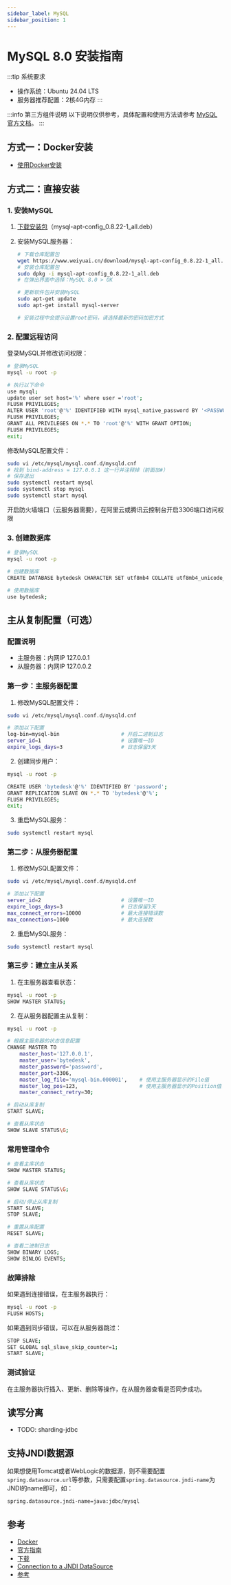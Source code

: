 ```yaml
---
sidebar_label: MySQL
sidebar_position: 1
---
```


# MySQL 8.0 安装指南

:::tip 系统要求

- 操作系统：Ubuntu 24.04 LTS
- 服务器推荐配置：2核4G内存
:::

:::info 第三方组件说明
以下说明仅供参考，具体配置和使用方法请参考 [MySQL 官方文档](https://dev.mysql.com/doc/)。
:::

## 方式一：Docker安装

- [使用Docker安装](../jar.md#12-安装项目依赖)

## 方式二：直接安装

### 1. 安装MySQL

1. [下载安装包](https://www.weiyuai.cn/download/mysql-apt-config_0.8.22-1_all.deb)（mysql-apt-config_0.8.22-1_all.deb）

2. 安装MySQL服务器：

   ```bash
   # 下载仓库配置包
   wget https://www.weiyuai.cn/download/mysql-apt-config_0.8.22-1_all.deb
   # 安装仓库配置包
   sudo dpkg -i mysql-apt-config_0.8.22-1_all.deb
   # 在弹出界面中选择：MySQL 8.0 > OK
   
   # 更新软件包并安装MySQL
   sudo apt-get update
   sudo apt-get install mysql-server
   
   # 安装过程中会提示设置root密码，请选择最新的密码加密方式
   ```

### 2. 配置远程访问

登录MySQL并修改访问权限：

```bash
# 登录MySQL
mysql -u root -p

# 执行以下命令
use mysql;
update user set host='%' where user ='root';
FLUSH PRIVILEGES;
ALTER USER 'root'@'%' IDENTIFIED WITH mysql_native_password BY '<PASSWORD>';
FLUSH PRIVILEGES;
GRANT ALL PRIVILEGES ON *.* TO 'root'@'%' WITH GRANT OPTION;
FLUSH PRIVILEGES;
exit;
```

修改MySQL配置文件：

```bash
sudo vi /etc/mysql/mysql.conf.d/mysqld.cnf
# 找到 bind-address = 127.0.0.1 这一行并注释掉（前面加#）
# 保存退出
sudo systemctl restart mysql
sudo systemctl stop mysql
sudo systemctl start mysql
```

开启防火墙端口（云服务器需要），在阿里云或腾讯云控制台开启3306端口访问权限

### 3. 创建数据库

```bash
# 登录MySQL
mysql -u root -p

# 创建数据库
CREATE DATABASE bytedesk CHARACTER SET utf8mb4 COLLATE utf8mb4_unicode_ci;

# 使用数据库
use bytedesk;
```

## 主从复制配置（可选）

### 配置说明

- 主服务器：内网IP 127.0.0.1
- 从服务器：内网IP 127.0.0.2

### 第一步：主服务器配置

1. 修改MySQL配置文件：

```bash
sudo vi /etc/mysql/mysql.conf.d/mysqld.cnf

# 添加以下配置
log-bin=mysql-bin                    # 开启二进制日志
server_id=1                          # 设置唯一ID
expire_logs_days=3                   # 日志保留3天
```

2. 创建同步用户：

```bash
mysql -u root -p

CREATE USER 'bytedesk'@'%' IDENTIFIED BY 'password';
GRANT REPLICATION SLAVE ON *.* TO 'bytedesk'@'%';
FLUSH PRIVILEGES;
exit;
```

3. 重启MySQL服务：

```bash
sudo systemctl restart mysql
```

### 第二步：从服务器配置

1. 修改MySQL配置文件：

```bash
sudo vi /etc/mysql/mysql.conf.d/mysqld.cnf

# 添加以下配置
server_id=2                          # 设置唯一ID
expire_logs_days=3                   # 日志保留3天
max_connect_errors=10000             # 最大连接错误数
max_connections=1000                 # 最大连接数
```

2. 重启MySQL服务：

```bash
sudo systemctl restart mysql
```

### 第三步：建立主从关系

1. 在主服务器查看状态：

```bash
mysql -u root -p
SHOW MASTER STATUS;
```

2. 在从服务器配置主从复制：

```bash
mysql -u root -p

# 根据主服务器的状态信息配置
CHANGE MASTER TO 
    master_host='127.0.0.1',
    master_user='bytedesk',
    master_password='password',
    master_port=3306,
    master_log_file='mysql-bin.000001',    # 使用主服务器显示的File值
    master_log_pos=123,                    # 使用主服务器显示的Position值
    master_connect_retry=30;

# 启动从库复制
START SLAVE;

# 查看从库状态
SHOW SLAVE STATUS\G;
```

### 常用管理命令

```bash
# 查看主库状态
SHOW MASTER STATUS;

# 查看从库状态
SHOW SLAVE STATUS\G;

# 启动/停止从库复制
START SLAVE;
STOP SLAVE;

# 重置从库配置
RESET SLAVE;

# 查看二进制日志
SHOW BINARY LOGS;
SHOW BINLOG EVENTS;
```

### 故障排除

如果遇到连接错误，在主服务器执行：

```bash
mysql -u root -p
FLUSH HOSTS;
```

如果遇到同步错误，可以在从服务器跳过：

```bash
STOP SLAVE;
SET GLOBAL sql_slave_skip_counter=1;
START SLAVE;
```

### 测试验证

在主服务器执行插入、更新、删除等操作，在从服务器查看是否同步成功。

## 读写分离

- TODO: sharding-jdbc

## 支持JNDI数据源

如果想使用Tomcat或者WebLogic的数据源，则不需要配置`spring.datasource.url`等参数，只需要配置`spring.datasource.jndi-name`为JNDI的name即可，如：

``` bash
spring.datasource.jndi-name=java:jdbc/mysql
```

<!-- TODO: 多数据源 -->
<!-- TODO: 分表、分库 -->

## 参考

- [Docker](https://hub.docker.com/_/mysql)
- [官方指南](https://dev.mysql.com/doc/mysql-apt-repo-quick-guide/en/)
- [下载](https://dev.mysql.com/downloads/repo/apt/)
- [Connection to a JNDI DataSource](https://docs.spring.io/spring-boot/docs/current/reference/html/boot-features-sql.html#boot-features-connecting-to-a-jndi-datasource)
- [参考](https://www.cnblogs.com/zhangxuel1ang/p/13456116.html)
